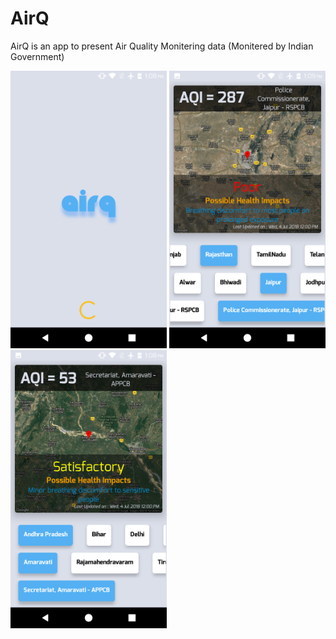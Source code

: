# AirQ
AirQ is an app to present Air Quality Monitering data (Monitered by Indian Government)



<img src="https://github.com/rakesh-parihar/AirQ/blob/master/screenshots/screen_1.png" width="250"/> <img src="https://github.com/rakesh-parihar/AirQ/blob/master/screenshots/screen_2.png" width="250"/> <img src="https://github.com/rakesh-parihar/AirQ/blob/master/screenshots/screen_3.png" width="250"/>
